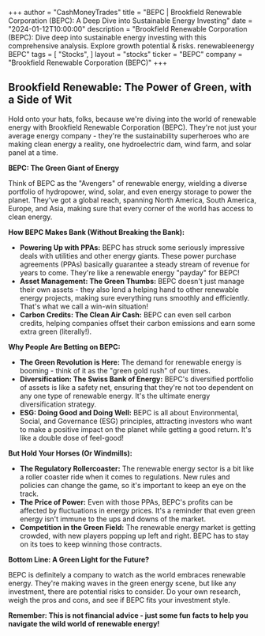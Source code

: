 +++
author = "CashMoneyTrades"
title = "BEPC |  Brookfield Renewable Corporation (BEPC): A Deep Dive into Sustainable Energy Investing"
date = "2024-01-12T10:00:00"
description = "Brookfield Renewable Corporation (BEPC): Dive deep into sustainable energy investing with this comprehensive analysis. Explore growth potential & risks. renewableenergy BEPC"
tags = [
"Stocks",
]
layout = "stocks"
ticker = "BEPC"
company = "Brookfield Renewable Corporation (BEPC)"
+++
        


##  Brookfield Renewable:  The Power of Green, with a Side of Wit 

Hold onto your hats, folks, because we're diving into the world of renewable energy with Brookfield Renewable Corporation (BEPC).  They're not just your average energy company - they're the sustainability superheroes who are making clean energy a reality, one hydroelectric dam, wind farm, and solar panel at a time. 

**BEPC: The Green Giant of Energy**

Think of BEPC as the  "Avengers" of renewable energy, wielding a diverse portfolio of  hydropower, wind, solar, and even energy storage to power the planet.  They've got a  global reach, spanning North America, South America, Europe, and Asia,  making sure that every corner of the world has access to clean energy.  

**How BEPC Makes Bank (Without Breaking the Bank):**

* **Powering Up with PPAs:** BEPC has struck some seriously impressive deals with utilities and other energy giants.  These power purchase agreements (PPAs) basically guarantee a steady stream of revenue for years to come.  They're like a renewable energy "payday" for BEPC!
* **Asset Management: The Green Thumbs:**  BEPC doesn't just manage their own assets - they also lend a helping hand to other renewable energy projects,  making sure everything runs smoothly and efficiently.  That's what we call a win-win situation!
* **Carbon Credits: The Clean Air Cash:** BEPC can even sell carbon credits, helping companies offset their carbon emissions and earn some extra green (literally!).

**Why People Are Betting on BEPC:**

* **The Green Revolution is Here:**  The demand for renewable energy is booming - think of it as the "green gold rush" of our times. 
* **Diversification:  The Swiss Bank of Energy:** BEPC's diversified portfolio of assets is like a safety net,  ensuring that they're not too dependent on any one type of renewable energy.  It's the ultimate energy diversification strategy. 
* **ESG:  Doing Good and Doing Well:**  BEPC is all about Environmental, Social, and Governance (ESG) principles, attracting investors who want to make a positive impact on the planet while getting a good return.  It's like a double dose of feel-good!

**But Hold Your Horses (Or Windmills):**

* **The Regulatory Rollercoaster:**  The renewable energy sector is a bit like a roller coaster ride when it comes to regulations.  New rules and policies can change the game, so it's important to keep an eye on the track.
* **The Price of Power:** Even with those PPAs, BEPC's profits can be affected by fluctuations in energy prices.  It's a reminder that even green energy isn't immune to the ups and downs of the market.
* **Competition in the Green Field:**  The renewable energy market is getting crowded, with new players popping up left and right.  BEPC has to stay on its toes to keep winning those contracts.  

**Bottom Line:  A Green Light for the Future?**

BEPC is definitely a company to watch as the world embraces renewable energy.  They're making waves in the green energy scene, but like any investment, there are potential risks to consider.   Do your own research, weigh the pros and cons, and see if BEPC fits your investment style.  

**Remember:  This is not financial advice - just some fun facts to help you navigate the wild world of renewable energy!** 

        